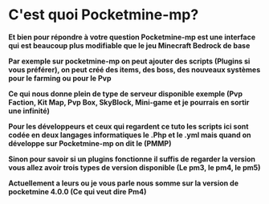 # C'est quoi Pocketmine-mp?

__Et bien pour répondre à votre question Pocketmine-mp est une interface qui est beaucoup plus modifiable que le jeu Minecraft Bedrock de base__

__Par exemple sur pocketmine-mp on peut ajouter des scripts (Plugins si vous préférer), on peut créé des items, des boss, des nouveaux systèmes pour le farming ou pour le Pvp__

__Ce qui nous donne plein de type de serveur disponible exemple (Pvp Faction, Kit Map, Pvp Box, SkyBlock, Mini-game et je pourrais en sortir une infinité)__

__Pour les développeurs et ceux qui regardent ce tuto les scripts ici sont codée en deux langages informatiques le .Php et le .yml mais quand on développe sur Pocketmine-mp on dit le (PMMP)__

__Sinon pour savoir si un plugins fonctionne il suffis de regarder la version vous allez avoir trois types de version disponible (Le pm3, le pm4, le pm5)__

__Actuellement a leurs ou je vous parle nous somme sur la version de pocketmine 4.0.0 (Ce qui veut dire Pm4)__
